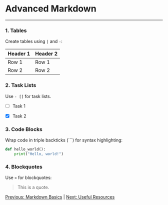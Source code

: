 # Advanced Markdown

---

### **1. Tables**
Create tables using `|` and `-`:

| Header 1 | Header 2 |
|----------|----------|
| Row 1    | Row 1    |
| Row 2    | Row 2    |

### **2. Task Lists**

Use `- []` for task lists.

- [ ] Task 1

- [x] Task 2

### **3. Code Blocks**
Wrap code in triple backticks (```) for syntax highlighting:

```python
def hello_world():
    print("Hello, world!")
```

### **4. Blockquotes**
Use `>` for blockquotes:

> This is a quote.

[Previous: Markdown Basics](markdown-basics.md) | [Next: Useful Resources](resources.md)
